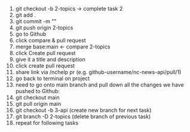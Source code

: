 1. git checkout -b 2-topics
   -> complete task 2
2. git add .
3. git commit -m ""
4. git push origin 2-topics
5. go to Github
6. click compare & pull request
7. merge base:main <- compare 2-topics
8. click Create pull request
9. give it a title and description
10. click create pull request
11. share link via /nchelp pr (e.g. github-username/nc-news-api/pull/1)
12. go back to terminal on project
13. need to go onto main branch and pull down all the changes we have pushed to Github:
14. git checkout main
15. git pull origin main
16. git checkout -b 3-api (create new branch for next task)
17. git branch -D 2-topics (delete branch of previous task)
18. repeat for following tasks
